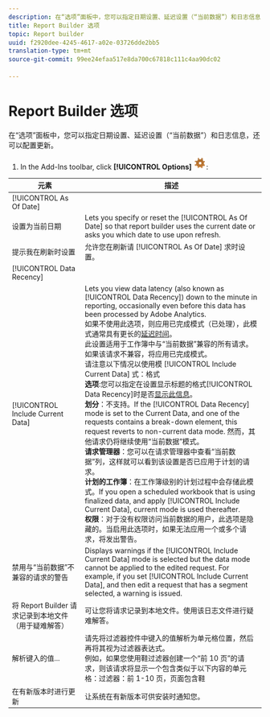 ```yaml
---
description: 在“选项”面板中，您可以指定日期设置、延迟设置（“当前数据”）和日志信息，还可以配置更新。
title: Report Builder 选项
topic: Report builder
uuid: f2920dee-4245-4617-a02e-03726dde2bb5
translation-type: tm+mt
source-git-commit: 99ee24efaa517e8da700c67818c111c4aa90dc02

---
```



# Report Builder 选项

在“选项”面板中，您可以指定日期设置、延迟设置（“当前数据”）和日志信息，还可以配置更新。

1. In the Add-Ins toolbar, click **[!UICONTROL Options]** ![](assets/options_icon.png):

| 元素 | 描述 |
|--- |--- |
| [!UICONTROL As Of Date] |  |
| 设置为当前日期 | Lets you specify or reset the  [!UICONTROL As Of Date] so that report builder uses the current date or asks you which date to use upon refresh. |
| 提示我在刷新时设置 | 允许您在刷新请 [!UICONTROL As Of Date] 求时设置。 |
| [!UICONTROL Data Recency] |  |
| [!UICONTROL Include Current Data] | Lets you view data latency (also known as  [!UICONTROL Data Recency]) down to the minute in reporting, occasionally even before this data has been processed by  Adobe Analytics.<br>如果不使用此选项，则应用已完成模式（已处理），此模式通常具有更长的[延迟时间](https://marketing.adobe.com/resources/help/zh_CN/reference/data_latency.html)。<br>此设置适用于工作簿中与“当前数据”兼容的所有请求。如果该请求不兼容，将应用已完成模式。<br>请注意以下情况以使用模 [!UICONTROL Include Current Data] 式：格式<br>**选项&#x200B;**:您可以指定在设置显示标题的格式[!UICONTROL Data Recency]时是否[显示此信息](/help/analyze/report-builder/layout/t-format-display-headers.md)。<br>**划分**：不支持。If the  [!UICONTROL Data Recency] mode is set to the Current Data, and one of the requests contains a break-down element, this request reverts to non-current data mode. 然而，其他请求仍将继续使用“当前数据”模式。<br>**请求管理器&#x200B;**：您可以在请求管理器中查看“当前数据”列，这样就可以看到该设置是否已应用于计划的请求。<br>**计划的工作簿**：在工作簿级别的计划过程中会存储此模式。If you open a scheduled workbook that is using finalized data, and apply [!UICONTROL Include Current Data], current mode is used thereafter.<br>**权限&#x200B;**：对于没有权限访问当前数据的用户，此选项是隐藏的。当启用此选项时，如果无法应用一个或多个请求，将发出警告。 |
| 禁用与“当前数据”不兼容的请求的警告 | Displays warnings if the  [!UICONTROL Include Current Data] mode is selected but the data mode cannot be applied to the edited request.  For example, if you set [!UICONTROL Include Current Data], and then edit a request that has a segment selected, a warning is issued. |
| 将 Report Builder 请求记录到本地文件（用于疑难解答） | 可让您将请求记录到本地文件。使用该日志文件进行疑难解答。 |
| 解析键入的值... | 请先将过滤器控件中键入的值解析为单元格位置，然后再将其视为过滤器表达式。<br>例如，如果您使用鞋过滤器创建一个“前 10 页”的请求，则该请求将显示一个包含类似于以下内容的单元格：过滤器：前 1-10 页，页面包含鞋 |
| 在有新版本时进行更新 | 让系统在有新版本可供安装时通知您。 |
